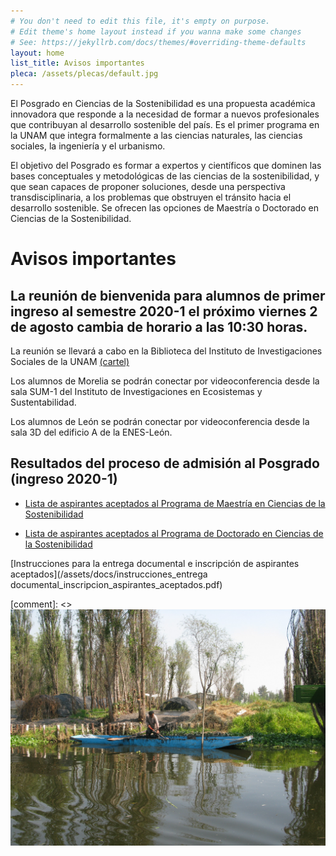 ```yaml
---
# You don't need to edit this file, it's empty on purpose.
# Edit theme's home layout instead if you wanna make some changes
# See: https://jekyllrb.com/docs/themes/#overriding-theme-defaults
layout: home
list_title: Avisos importantes
pleca: /assets/plecas/default.jpg
---
```


El Posgrado en Ciencias de la Sostenibilidad es una propuesta
académica innovadora que responde a la necesidad de formar a nuevos
profesionales que contribuyan al desarrollo sostenible del país. Es el
primer programa en la UNAM que integra formalmente a las ciencias
naturales, las ciencias sociales, la ingeniería y el urbanismo.
 

El objetivo del Posgrado es formar a expertos y científicos que
dominen las bases conceptuales y metodológicas de las ciencias de la
sostenibilidad, y que sean capaces de proponer soluciones, desde una
perspectiva transdisciplinaria, a los problemas que obstruyen el
tránsito hacia el desarrollo sostenible. Se ofrecen las opciones de
Maestría o Doctorado en Ciencias de la Sostenibilidad.


# Avisos importantes

## La reunión de bienvenida para alumnos de primer ingreso al semestre 2020-1 el próximo viernes 2 de agosto cambia de horario a las 10:30 horas. 

La reunión se llevará a cabo en la Biblioteca del Instituto de Investigaciones Sociales de la UNAM [(cartel)](/assets/docs/cartel_reunion_bienvenida_2020_1) 

Los alumnos de Morelia se podrán conectar por videoconferencia desde la sala SUM-1 del Instituto de Investigaciones en Ecosistemas y Sustentabilidad.

Los alumnos de León se podrán conectar por videoconferencia desde la sala 3D del edificio A de la ENES-León.

## Resultados del proceso de admisión al Posgrado (ingreso 2020-1)

 - [Lista de aspirantes aceptados al Programa de Maestría en Ciencias de la Sostenibilidad](/assets/docs/lista_aspirantes_aceptados_maestria_2020_1.pdf)

 - [Lista de aspirantes aceptados al Programa de Doctorado en Ciencias de la Sostenibilidad](/assets/docs/lista_aspirantes_aceptados_doctorado_2020_1.pdf)

[Instrucciones para la entrega documental e inscripción de aspirantes aceptados](/assets/docs/instrucciones_entrega documental_inscripcion_aspirantes_aceptados.pdf)

[comment]: <> ![sistema de siembra en Xochimilco](/assets/xochi_sistema_sembrado.jpg)
